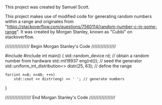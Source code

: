 This project was created by Samuel Scott.

This project makes use of modified code for generating random numbers within a range and originates from "https://stackoverflow.com/questions/7560114/random-number-c-in-some-range". It was created by Morgan Stanley, known as "Cubbi" on stackoverflow.

//////////////// Begin Morgan Stanley's Code ////////////////

#include <iostream>
#include <random>
int main()
{
    std::random_device rd; // obtain a random number from hardware
    std::mt19937 eng(rd()); // seed the generator
    std::uniform_int_distribution<> distr(25, 63); // define the range

    for(int n=0; n<40; ++n)
        std::cout << distr(eng) << ' '; // generate numbers
}

///////////////// End Morgan Stanley's Code /////////////////